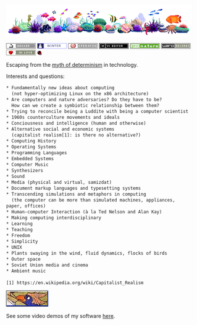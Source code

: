 ![reef](pix/reef.gif)

![glider](pix/glider.png)
![winter](pix/winter.gif)
![amiga](pix/amigaboing.png)
![vi](pix/vi.png)
![nature](pix/nature.gif)
![warp](pix/warprecords.gif)
![love](pix/love.gif)
![fravia](pix/fravia.gif)

Escaping from the [myth of determinism](https://www.youtube.com/watch?v=KdnGPQaICjk) in technology.

Interests and questions:
```
* Fundamentally new ideas about computing
  (not hyper-optimizing Linux on the x86 architecture)
* Are computers and nature adversaries? Do they have to be?
  How can we create a symbiotic relationship between them?
* Trying to reconcile being a Luddite with being a computer scientist
* 1960s counterculture movements and ideals
* Conciousness and intelligence (human and otherwise)
* Alternative social and economic systems
  (capitalist realism[1]: is there no alternative?)
* Computing History
* Operating Systems
* Programming Languages
* Embedded Systems
* Computer Music
* Synthesizers
* Sound
* Media (physical and virtual, samizdat)
* Document markup languages and typesetting systems
* Transcending simulations and metaphors in computing
  (the computer can be more than simulated machines, appliances, paper, offices)
* Human-computer Interaction (à la Ted Nelson and Alan Kay)
* Making computing interdisciplinary
* Learning
* Teaching
* Freedom
* Simplicity
* UNIX
* Plants swaying in the wind, fluid dynamics, flocks of birds
* Outer space
* Soviet Union media and cinema
* Ambient music

[1] https://en.wikipedia.org/wiki/Capitalist_Realism
```
![protec](pix/protec.gif)

See some video demos of my software [here](https://josh8.com/software).
